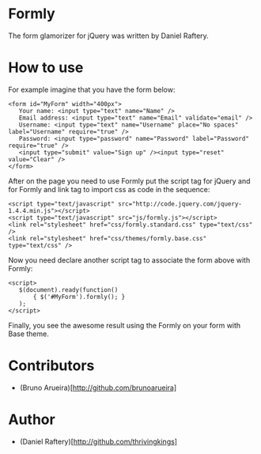 Formly
=======

The form glamorizer for jQuery was written by Daniel Raftery.


How to use
===========

For example imagine that you have the form below:

    <form id="MyForm" width="400px">
       Your name: <input type="text" name="Name" />
       Email address: <input type="text" name="Email" validate="email" />
       Username: <input type="text" name="Username" place="No spaces" label="Username" require="true" />
       Password: <input type="password" name="Password" label="Password" require="true" />
       <input type="submit" value="Sign up" /><input type="reset" value="Clear" />
    </form>

After on the page you need to use Formly put the script tag for jQuery and for Formly and link tag to import css as code in the sequence:

    <script type="text/javascript" src="http://code.jquery.com/jquery-1.4.4.min.js"></script>
    <script type="text/javascript" src="js/formly.js"></script>
    <link rel="stylesheet" href="css/formly.standard.css" type="text/css" />
    <link rel="stylesheet" href="css/themes/formly.base.css" type="text/css" />

Now you need declare another script tag to associate the form above with Formly:

    <script>
       $(document).ready(function()
           { $('#MyForm').formly(); }
       );
    </script>

Finally, you see the awesome result using the Formly on your form with Base theme.

Contributors
=============

 - (Bruno Arueira)[http://github.com/brunoarueira]

Author
=============

 - (Daniel Raftery)[http://github.com/thrivingkings]
